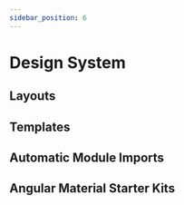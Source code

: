 ```yaml
---
sidebar_position: 6
---
```


# Design System

## Layouts

## Templates

## Automatic Module Imports

## Angular Material Starter Kits
